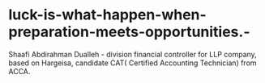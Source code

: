 # luck-is-what-happen-when-preparation-meets-opportunities.-
Shaafi Abdirahman Dualleh - division financial controller for LLP company, based on Hargeisa, candidate CAT( Certified Accounting  Technician) from ACCA.
